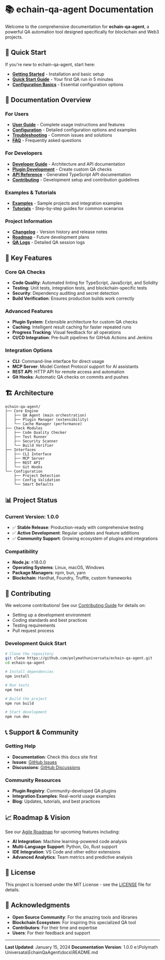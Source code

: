 # 📚 echain-qa-agent Documentation

Welcome to the comprehensive documentation for **echain-qa-agent**, a powerful QA automation tool designed specifically for blockchain and Web3 projects.

## 🚀 Quick Start

If you're new to echain-qa-agent, start here:

- **[Getting Started](./user-guide/getting-started.md)** - Installation and basic setup
- **[Quick Start Guide](./user-guide/quick-start.md)** - Your first QA run in 5 minutes
- **[Configuration Basics](./configuration/basic-config.md)** - Essential configuration options

## 📖 Documentation Overview

### For Users
- **[User Guide](./user-guide/)** - Complete usage instructions and features
- **[Configuration](./configuration/)** - Detailed configuration options and examples
- **[Troubleshooting](./troubleshooting/)** - Common issues and solutions
- **[FAQ](./faq.md)** - Frequently asked questions

### For Developers
- **[Developer Guide](./developer-guide/)** - Architecture and API documentation
- **[Plugin Development](./developer-guide/plugin-development.md)** - Create custom QA checks
- **[API Reference](./api/)** - Generated TypeScript API documentation
- **[Contributing](./contributing/)** - Development setup and contribution guidelines

### Examples & Tutorials
- **[Examples](./examples/)** - Sample projects and integration examples
- **[Tutorials](./examples/quick-start/)** - Step-by-step guides for common scenarios

### Project Information
- **[Changelog](./changelog.md)** - Version history and release notes
- **[Roadmap](./agile-roadmap.md)** - Future development plans
- **[QA Logs](./qalog.md)** - Detailed QA session logs

## 🎯 Key Features

### Core QA Checks
- **Code Quality**: Automated linting for TypeScript, JavaScript, and Solidity
- **Testing**: Unit tests, integration tests, and blockchain-specific tests
- **Security**: Dependency auditing and secret detection
- **Build Verification**: Ensures production builds work correctly

### Advanced Features
- **Plugin System**: Extensible architecture for custom QA checks
- **Caching**: Intelligent result caching for faster repeated runs
- **Progress Tracking**: Visual feedback for all operations
- **CI/CD Integration**: Pre-built pipelines for GitHub Actions and Jenkins

### Integration Options
- **CLI**: Command-line interface for direct usage
- **MCP Server**: Model Context Protocol support for AI assistants
- **REST API**: HTTP API for remote access and automation
- **Git Hooks**: Automatic QA checks on commits and pushes

## 🏗️ Architecture

```
echain-qa-agent/
├── Core Engine
│   ├── QA Agent (main orchestration)
│   ├── Plugin Manager (extensibility)
│   └── Cache Manager (performance)
├── Check Modules
│   ├── Code Quality Checker
│   ├── Test Runner
│   ├── Security Scanner
│   └── Build Verifier
├── Interfaces
│   ├── CLI Interface
│   ├── MCP Server
│   ├── REST API
│   └── Git Hooks
└── Configuration
    ├── Project Detection
    ├── Config Validation
    └── Smart Defaults
```

## 📊 Project Status

### Current Version: 1.0.0
- ✅ **Stable Release**: Production-ready with comprehensive testing
- ✅ **Active Development**: Regular updates and feature additions
- ✅ **Community Support**: Growing ecosystem of plugins and integrations

### Compatibility
- **Node.js**: ≥18.0.0
- **Operating Systems**: Linux, macOS, Windows
- **Package Managers**: npm, bun, yarn
- **Blockchain**: Hardhat, Foundry, Truffle, custom frameworks

## 🤝 Contributing

We welcome contributions! See our [Contributing Guide](./contributing/) for details on:

- Setting up a development environment
- Coding standards and best practices
- Testing requirements
- Pull request process

### Development Quick Start

```bash
# Clone the repository
git clone https://github.com/polymathuniversata/echain-qa-agent.git
cd echain-qa-agent

# Install dependencies
npm install

# Run tests
npm test

# Build the project
npm run build

# Start development
npm run dev
```

## 📞 Support & Community

### Getting Help
- **Documentation**: Check this docs site first
- **Issues**: [GitHub Issues](https://github.com/polymathuniversata/echain-qa-agent/issues)
- **Discussions**: [GitHub Discussions](https://github.com/polymathuniversata/echain-qa-agent/discussions)

### Community Resources
- **Plugin Registry**: Community-developed QA plugins
- **Integration Examples**: Real-world usage examples
- **Blog**: Updates, tutorials, and best practices

## 📈 Roadmap & Vision

See our [Agile Roadmap](./agile-roadmap.md) for upcoming features including:

- **AI Integration**: Machine learning-powered code analysis
- **Multi-Language Support**: Python, Go, Rust support
- **IDE Integration**: VS Code and other editor extensions
- **Advanced Analytics**: Team metrics and predictive analysis

## 📄 License

This project is licensed under the MIT License - see the [LICENSE](../LICENSE) file for details.

## 🙏 Acknowledgments

- **Open Source Community**: For the amazing tools and libraries
- **Blockchain Ecosystem**: For inspiring this specialized QA tool
- **Contributors**: For their time and expertise
- **Users**: For their feedback and support

---

**Last Updated**: January 15, 2024
**Documentation Version**: 1.0.0</content>
<parameter name="filePath">e:\Polymath Universata\EchainQaAgent\docs\README.md